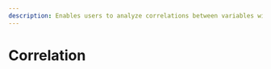 ```yaml
---
description: Enables users to analyze correlations between variables within a dataset.
---
```


# Correlation

